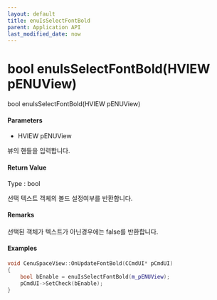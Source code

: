 ```yaml
---
layout: default
title: enuIsSelectFontBold
parent: Application API
last_modified_date: now
---
```

# bool enuIsSelectFontBold\(HVIEW pENUView\)

bool enuIsSelectFontBold\(HVIEW pENUView\)

#### Parameters

* HVIEW pENUView

뷰의 핸들을 입력합니다.

#### Return Value

Type : bool

선택 텍스트 객체의 볼드 설정여부를 반환합니다.

#### Remarks

선택된 객체가 텍스트가 아닌경우에는 false를 반환합니다.

#### Examples

```cpp
void CenuSpaceView::OnUpdateFontBold(CCmdUI* pCmdUI)
{
	bool bEnable = enuIsSelectFontBold(m_pENUView);
	pCmdUI->SetCheck(bEnable);
}
```



